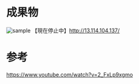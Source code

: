 # 成果物
![sample](https://user-images.githubusercontent.com/45095615/130800412-c6ba6e5f-cd6c-4884-bb11-df8da3ca0b23.png)
【現在停止中】http://13.114.104.137/

# 参考

https://www.youtube.com/watch?v=2_FxLp9xgmo
